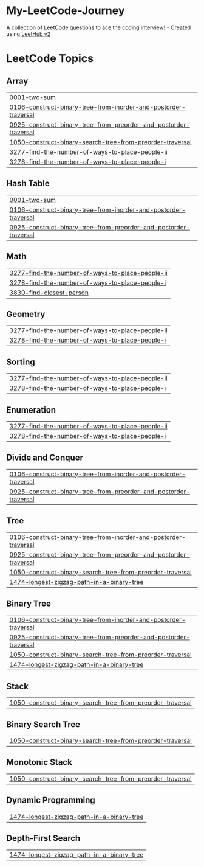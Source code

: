 # My-LeetCode-Journey
A collection of LeetCode questions to ace the coding interview! - Created using [LeetHub v2](https://github.com/arunbhardwaj/LeetHub-2.0)

<!---LeetCode Topics Start-->
# LeetCode Topics
## Array
|  |
| ------- |
| [0001-two-sum](https://github.com/Mritunjay28/My-LeetCode-Journey/tree/master/0001-two-sum) |
| [0106-construct-binary-tree-from-inorder-and-postorder-traversal](https://github.com/Mritunjay28/My-LeetCode-Journey/tree/master/0106-construct-binary-tree-from-inorder-and-postorder-traversal) |
| [0925-construct-binary-tree-from-preorder-and-postorder-traversal](https://github.com/Mritunjay28/My-LeetCode-Journey/tree/master/0925-construct-binary-tree-from-preorder-and-postorder-traversal) |
| [1050-construct-binary-search-tree-from-preorder-traversal](https://github.com/Mritunjay28/My-LeetCode-Journey/tree/master/1050-construct-binary-search-tree-from-preorder-traversal) |
| [3277-find-the-number-of-ways-to-place-people-ii](https://github.com/Mritunjay28/My-LeetCode-Journey/tree/master/3277-find-the-number-of-ways-to-place-people-ii) |
| [3278-find-the-number-of-ways-to-place-people-i](https://github.com/Mritunjay28/My-LeetCode-Journey/tree/master/3278-find-the-number-of-ways-to-place-people-i) |
## Hash Table
|  |
| ------- |
| [0001-two-sum](https://github.com/Mritunjay28/My-LeetCode-Journey/tree/master/0001-two-sum) |
| [0106-construct-binary-tree-from-inorder-and-postorder-traversal](https://github.com/Mritunjay28/My-LeetCode-Journey/tree/master/0106-construct-binary-tree-from-inorder-and-postorder-traversal) |
| [0925-construct-binary-tree-from-preorder-and-postorder-traversal](https://github.com/Mritunjay28/My-LeetCode-Journey/tree/master/0925-construct-binary-tree-from-preorder-and-postorder-traversal) |
## Math
|  |
| ------- |
| [3277-find-the-number-of-ways-to-place-people-ii](https://github.com/Mritunjay28/My-LeetCode-Journey/tree/master/3277-find-the-number-of-ways-to-place-people-ii) |
| [3278-find-the-number-of-ways-to-place-people-i](https://github.com/Mritunjay28/My-LeetCode-Journey/tree/master/3278-find-the-number-of-ways-to-place-people-i) |
| [3830-find-closest-person](https://github.com/Mritunjay28/My-LeetCode-Journey/tree/master/3830-find-closest-person) |
## Geometry
|  |
| ------- |
| [3277-find-the-number-of-ways-to-place-people-ii](https://github.com/Mritunjay28/My-LeetCode-Journey/tree/master/3277-find-the-number-of-ways-to-place-people-ii) |
| [3278-find-the-number-of-ways-to-place-people-i](https://github.com/Mritunjay28/My-LeetCode-Journey/tree/master/3278-find-the-number-of-ways-to-place-people-i) |
## Sorting
|  |
| ------- |
| [3277-find-the-number-of-ways-to-place-people-ii](https://github.com/Mritunjay28/My-LeetCode-Journey/tree/master/3277-find-the-number-of-ways-to-place-people-ii) |
| [3278-find-the-number-of-ways-to-place-people-i](https://github.com/Mritunjay28/My-LeetCode-Journey/tree/master/3278-find-the-number-of-ways-to-place-people-i) |
## Enumeration
|  |
| ------- |
| [3277-find-the-number-of-ways-to-place-people-ii](https://github.com/Mritunjay28/My-LeetCode-Journey/tree/master/3277-find-the-number-of-ways-to-place-people-ii) |
| [3278-find-the-number-of-ways-to-place-people-i](https://github.com/Mritunjay28/My-LeetCode-Journey/tree/master/3278-find-the-number-of-ways-to-place-people-i) |
## Divide and Conquer
|  |
| ------- |
| [0106-construct-binary-tree-from-inorder-and-postorder-traversal](https://github.com/Mritunjay28/My-LeetCode-Journey/tree/master/0106-construct-binary-tree-from-inorder-and-postorder-traversal) |
| [0925-construct-binary-tree-from-preorder-and-postorder-traversal](https://github.com/Mritunjay28/My-LeetCode-Journey/tree/master/0925-construct-binary-tree-from-preorder-and-postorder-traversal) |
## Tree
|  |
| ------- |
| [0106-construct-binary-tree-from-inorder-and-postorder-traversal](https://github.com/Mritunjay28/My-LeetCode-Journey/tree/master/0106-construct-binary-tree-from-inorder-and-postorder-traversal) |
| [0925-construct-binary-tree-from-preorder-and-postorder-traversal](https://github.com/Mritunjay28/My-LeetCode-Journey/tree/master/0925-construct-binary-tree-from-preorder-and-postorder-traversal) |
| [1050-construct-binary-search-tree-from-preorder-traversal](https://github.com/Mritunjay28/My-LeetCode-Journey/tree/master/1050-construct-binary-search-tree-from-preorder-traversal) |
| [1474-longest-zigzag-path-in-a-binary-tree](https://github.com/Mritunjay28/My-LeetCode-Journey/tree/master/1474-longest-zigzag-path-in-a-binary-tree) |
## Binary Tree
|  |
| ------- |
| [0106-construct-binary-tree-from-inorder-and-postorder-traversal](https://github.com/Mritunjay28/My-LeetCode-Journey/tree/master/0106-construct-binary-tree-from-inorder-and-postorder-traversal) |
| [0925-construct-binary-tree-from-preorder-and-postorder-traversal](https://github.com/Mritunjay28/My-LeetCode-Journey/tree/master/0925-construct-binary-tree-from-preorder-and-postorder-traversal) |
| [1050-construct-binary-search-tree-from-preorder-traversal](https://github.com/Mritunjay28/My-LeetCode-Journey/tree/master/1050-construct-binary-search-tree-from-preorder-traversal) |
| [1474-longest-zigzag-path-in-a-binary-tree](https://github.com/Mritunjay28/My-LeetCode-Journey/tree/master/1474-longest-zigzag-path-in-a-binary-tree) |
## Stack
|  |
| ------- |
| [1050-construct-binary-search-tree-from-preorder-traversal](https://github.com/Mritunjay28/My-LeetCode-Journey/tree/master/1050-construct-binary-search-tree-from-preorder-traversal) |
## Binary Search Tree
|  |
| ------- |
| [1050-construct-binary-search-tree-from-preorder-traversal](https://github.com/Mritunjay28/My-LeetCode-Journey/tree/master/1050-construct-binary-search-tree-from-preorder-traversal) |
## Monotonic Stack
|  |
| ------- |
| [1050-construct-binary-search-tree-from-preorder-traversal](https://github.com/Mritunjay28/My-LeetCode-Journey/tree/master/1050-construct-binary-search-tree-from-preorder-traversal) |
## Dynamic Programming
|  |
| ------- |
| [1474-longest-zigzag-path-in-a-binary-tree](https://github.com/Mritunjay28/My-LeetCode-Journey/tree/master/1474-longest-zigzag-path-in-a-binary-tree) |
## Depth-First Search
|  |
| ------- |
| [1474-longest-zigzag-path-in-a-binary-tree](https://github.com/Mritunjay28/My-LeetCode-Journey/tree/master/1474-longest-zigzag-path-in-a-binary-tree) |
<!---LeetCode Topics End-->